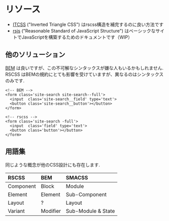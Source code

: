 # リソース

* [ITCSS](https://speakerdeck.com/dafed/managing-css-projects-with-itcss#49) \("Inverted Triangle CSS"\) はrscss構造を補完するのに良い方法です
* [rsjs](http://ricostacruz.com/rsjs/) \("Reasonable Standard of JavaScript Structure"\) はベーシックなサイトでJavaScriptを構築するためのドキュメントです（WIP）

## 他のソリューション

[BEM](http://bem.info/) は良いですが、この不可解なシンタックスが嫌な人もいるかもしれません. RSCSS はBEMの規約にとても影響を受けていますが、異なるのはシンタックスのみです.

```markup
<!-- BEM -->
<form class='site-search site-search--full'>
  <input  class='site-search__field' type='text'>
  <button class='site-search__button'></button>
</form>
```

```markup
<!-- rscss -->
<form class='site-search -full'>
  <input  class='field' type='text'>
  <button class='button'></button>
</form>
```

## 用語集

同じような概念が他のCSS設計にも存在します. 

| RSCSS | BEM | SMACSS |
| :--- | :--- | :--- |
| Component | Block | Module |
| Element | Element | Sub-Component |
| Layout | ? | Layout |
| Variant | Modifier | Sub-Module & State |




